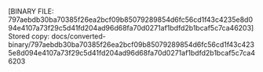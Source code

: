 [BINARY FILE: 797aebdb30ba70385f26ea2bcf09b85079289854d6fc56cd1f43c4235e8d094e4107a73f29c5d41fd204ad96d68fa70d0271af1bdfd2b1bcaf5c7ca46203]
Stored copy: docs/converted-binary/797aebdb30ba70385f26ea2bcf09b85079289854d6fc56cd1f43c4235e8d094e4107a73f29c5d41fd204ad96d68fa70d0271af1bdfd2b1bcaf5c7ca46203
